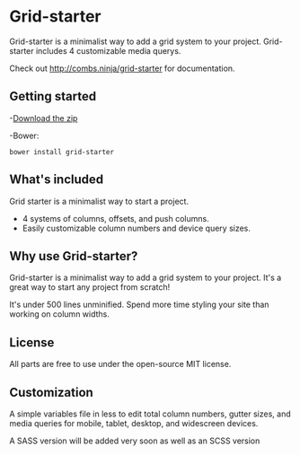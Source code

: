 # Grid-starter
Grid-starter is a minimalist way to add a grid system to your project.
Grid-starter includes 4 customizable media querys.

Check out <http://combs.ninja/grid-starter> for documentation.


## Getting started

-[Download the zip](https://github.com/MichaelCombs28/grid-starter/archive/master.zip)

-Bower:
```
bower install grid-starter
```


## What's included

Grid starter is a minimalist way to start a project.
- 4 systems of columns, offsets, and push columns.
- Easily customizable column numbers and device query sizes.


## Why use Grid-starter?

Grid-starter is a minimalist way to add a grid system to your project. It's a great way to start any project from scratch!

It's under 500 lines unminified.
Spend more time styling your site than working on column widths.


## License
All parts are free to use under the open-source MIT license.


## Customization
A simple variables file in less to edit total column numbers, gutter sizes, and media queries for mobile, tablet, desktop, and widescreen devices.

A SASS version will be added very soon as well as an SCSS version
